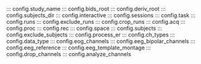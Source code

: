 ::: config.study_name
::: config.bids_root
::: config.deriv_root
::: config.subjects_dir
::: config.interactive
::: config.sessions
::: config.task
::: config.runs
::: config.exclude_runs
::: config.crop_runs
::: config.acq
::: config.proc
::: config.rec
::: config.space
::: config.subjects
::: config.exclude_subjects
::: config.process_er
::: config.ch_types
::: config.data_type
::: config.eog_channels
::: config.eeg_bipolar_channels
::: config.eeg_reference
::: config.eeg_template_montage
::: config.drop_channels
::: config.analyze_channels

